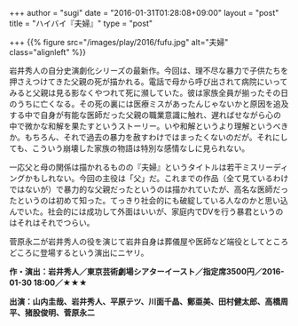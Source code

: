 +++
author = "sugi"
date = "2016-01-31T01:28:08+09:00"
layout = "post"
title = "ハイバイ『夫婦』"
type = "post"

+++
{{% figure src="/images/play/2016/fufu.jpg" alt="夫婦" class="alignleft" %}}

岩井秀人の自分史演劇化シリーズの最新作。今回は、理不尽な暴力で子供たちを押さえつけてきた父親の死が描かれる。電話で母から呼び出されて病院にいってみると父親は見る影なくやつれて死に瀕していた。彼は家族全員が揃ったその日のうちに亡くなる。その死の裏には医療ミスがあったんじゃないかと原因を追及する中で自身が有能な医師だった父親の職業意識に触れ、遅ればせながら心の中で微かな和解を果たすというストーリー。いや和解というより理解というべきか。もちろん、それで過去の暴力を赦すわけではまったくないのだが。それにしても、こういう崩壊した家族の物語は特別な感情なしに見られない。

一応父と母の関係は描かれるものの『夫婦』というタイトルは若干ミスリーディングかもしれない。今回の主役は「父」だ。これまでの作品（全て見ているわけではないが）で暴力的な父親だったというのは描かれていたが、高名な医師だったというのは初めて知った。てっきり社会的にも破綻している人なのかと思い込んでいた。社会的には成功して外面はいいが、家庭内でDVを行う暴君というのはそれはそれでつらい。

菅原永二が岩井秀人の役を演じて岩井自身は葬儀屋や医師など端役としてところどころに登場するという演出にニヤリ。

**作・演出：岩井秀人／東京芸術劇場シアターイースト／指定席3500円／2016-01-30 18:00／★★★**

**出演：山内圭哉、岩井秀人、平原テツ、川面千晶、鄭亜美、田村健太郎、高橋周平、猪股俊明、菅原永二**
